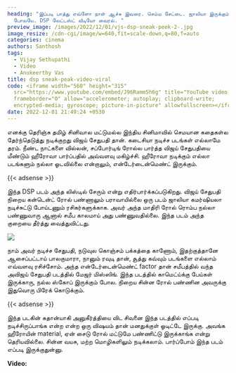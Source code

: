 ```yaml
---
heading: "இப்படி பாத்து எவ்ளோ நாள் ஆச்சு இவரை. செம்ம சேட்டை. ஜாலியா இருக்கும்
  போலயே. DSP லேட்டஸ்ட் வீடியோ வைரல். "
preview_image: /images/2022/12/01/vjs-dsp-sneak-peek-2-.jpg
image_resize: /cdn-cgi/image/w=640,fit=scale-down,q=80,f=auto
categories: cinema
authors: Santhosh
tags:
  - Vijay Sethupathi
  - Video
  - Anukeerthy Vas
title: dsp sneak-peak-video-viral
code: <iframe width="560" height="315"
  src="https://www.youtube.com/embed/J96Ramm5h6g" title="YouTube video player"
  frameborder="0" allow="accelerometer; autoplay; clipboard-write;
  encrypted-media; gyroscope; picture-in-picture" allowfullscreen></iframe>
date: 2022-12-01 21:49:24 +0530
---
```

எனக்கு தெரிஞ்சு தமிழ் சினிவால மட்டுமல்ல இந்திய சினிமாவில் செமயான கதைகள்ல தேர்ந்தெடுத்து நடிக்குறது விஜய் சேதுபதி தான். கடைசியா நடிச்ச படங்கள் எல்லாமே தரம். நீண்ட நாட்களை வில்லன், சப்போர்டிங் ரோல்ல பார்த்த விஜய் சேதுபதியை மீண்டும் ஹீரோவா பார்ப்பதில் அவ்வளவு மகிழ்ச்சி. ஹீரோவா நடிக்கும் எல்லா படங்களும் நல்லா ஓடவில்லை என்றாலும், என்டேர்டைன்மெண்ட் இருக்கும்.

{{< adsense >}}

இந்த DSP படம் அந்த லிஸ்டில் சேரும் என்று எதிர்பார்க்கப்படுகிறது. விஜய் சேதுபதி நிறைய கன்டென்ட் ரோல் பண்ணாலும் பராவாயில்லை ஒரு படம் ஜாலியா கமர்ஷியலா நடிச்சுட்டு போய்டணும் ரசிகர்களுக்காக. அவர் அந்த மாதிரி ரோல் ரொம்ப நல்லா பண்ணுவாரு ஆனால் சமீப காலமாய் அது பண்ணுவதில்லை. இந்த படம் அந்த குறையை தீர்த்து வைத்துவிட்டது. 

![](/images/2022/12/01/vjs-dsp-sneak-peek-1-.jpg)

நாம் அவர் நடிச்ச சேதுபதி, நடுவுல கொஞ்சம் பக்கத்தை காணோம், இதற்குத்தானே ஆசைப்பட்டாய் பாலகுமாரா, நானும் ரவுடி தான், சூத்து கவ்வும் படங்களை எல்லாம் எவ்வளவு ரசிச்சோம். அந்த என்டேர்டைன்மெண்ட் factor தான் சமீபத்தில் வந்த அவிஜய் சேதுபதி படத்தில் மேஜர் மிஸ்ஸிங். இந்த படத்தில் காமெட்ய்க்கு பேய்கள் இருக்காரு, நல்ல ஸ்கோப் இருக்கும் போல. நிறைய சின்ன ரோல் பண்ணின அவருக்கு இதுவொரு பிரேக் கொடுக்கும்.

{{< adsense >}}

இந்த படகின் கதான்யாகி அனுகீர்த்தியை விட சிவனை இந்த படத்தில் எப்படி நடிச்சிருப்பாங்க என்ற என்ற ஒரு விஷயம் தான் மனதுக்குள் ஓடிட்டே இருக்கு. அவங்க ஹீரோயின் material, ஏன் சைடு ரோல் மட்டுமே பண்ணிட்டு இருக்காங்க என்று தெரியவில்லை. சின்ன வயசு, மற்ற மொழிகளிலும் நடிக்கலாம். பார்ப்போம் இந்த படம் எப்படி இருக்குதுன்னு.

**V﻿ideo:**